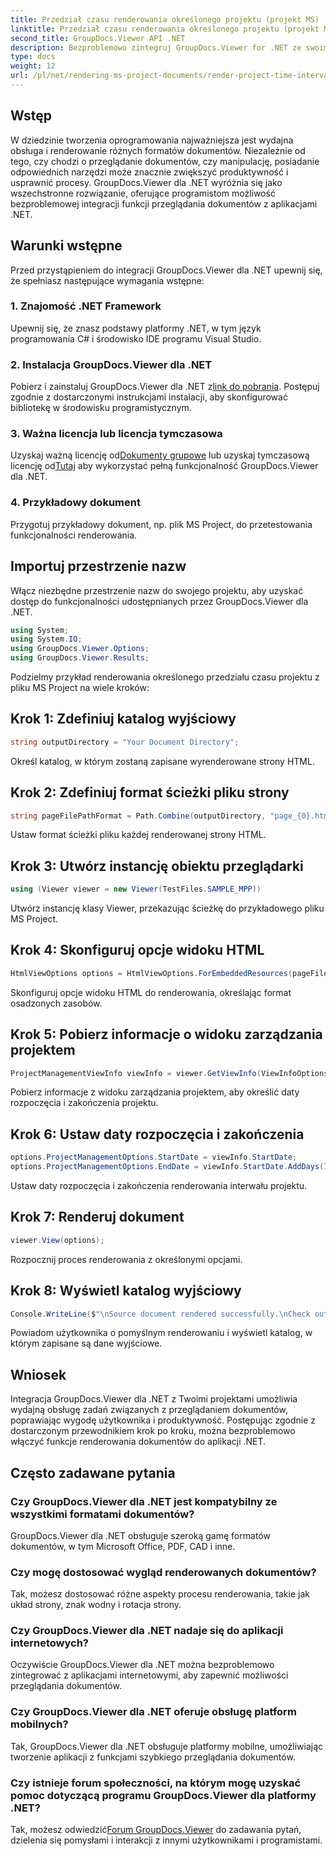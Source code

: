 ```yaml
---
title: Przedział czasu renderowania określonego projektu (projekt MS)
linktitle: Przedział czasu renderowania określonego projektu (projekt MS)
second_title: GroupDocs.Viewer API .NET
description: Bezproblemowo zintegruj GroupDocs.Viewer for .NET ze swoimi aplikacjami, aby efektywnie przeglądać dokumenty. Zwiększ produktywność dzięki wszechstronnym możliwościom renderowania.
type: docs
weight: 12
url: /pl/net/rendering-ms-project-documents/render-project-time-interval-ms-project/
---
```

## Wstęp
W dziedzinie tworzenia oprogramowania najważniejsza jest wydajna obsługa i renderowanie różnych formatów dokumentów. Niezależnie od tego, czy chodzi o przeglądanie dokumentów, czy manipulację, posiadanie odpowiednich narzędzi może znacznie zwiększyć produktywność i usprawnić procesy. GroupDocs.Viewer dla .NET wyróżnia się jako wszechstronne rozwiązanie, oferujące programistom możliwość bezproblemowej integracji funkcji przeglądania dokumentów z aplikacjami .NET.
## Warunki wstępne
Przed przystąpieniem do integracji GroupDocs.Viewer dla .NET upewnij się, że spełniasz następujące wymagania wstępne:
### 1. Znajomość .NET Framework
Upewnij się, że znasz podstawy platformy .NET, w tym język programowania C# i środowisko IDE programu Visual Studio.
### 2. Instalacja GroupDocs.Viewer dla .NET
 Pobierz i zainstaluj GroupDocs.Viewer dla .NET z[link do pobrania](https://releases.groupdocs.com/viewer/net/). Postępuj zgodnie z dostarczonymi instrukcjami instalacji, aby skonfigurować bibliotekę w środowisku programistycznym.
### 3. Ważna licencja lub licencja tymczasowa
 Uzyskaj ważną licencję od[Dokumenty grupowe](https://purchase.groupdocs.com/buy) lub uzyskaj tymczasową licencję od[Tutaj](https://purchase.groupdocs.com/temporary-license/) aby wykorzystać pełną funkcjonalność GroupDocs.Viewer dla .NET.
### 4. Przykładowy dokument
Przygotuj przykładowy dokument, np. plik MS Project, do przetestowania funkcjonalności renderowania.

## Importuj przestrzenie nazw
Włącz niezbędne przestrzenie nazw do swojego projektu, aby uzyskać dostęp do funkcjonalności udostępnianych przez GroupDocs.Viewer dla .NET.

```csharp
using System;
using System.IO;
using GroupDocs.Viewer.Options;
using GroupDocs.Viewer.Results;
```

Podzielmy przykład renderowania określonego przedziału czasu projektu z pliku MS Project na wiele kroków:
## Krok 1: Zdefiniuj katalog wyjściowy
```csharp
string outputDirectory = "Your Document Directory";
```
Określ katalog, w którym zostaną zapisane wyrenderowane strony HTML.
## Krok 2: Zdefiniuj format ścieżki pliku strony
```csharp
string pageFilePathFormat = Path.Combine(outputDirectory, "page_{0}.html");
```
Ustaw format ścieżki pliku każdej renderowanej strony HTML.
## Krok 3: Utwórz instancję obiektu przeglądarki
```csharp
using (Viewer viewer = new Viewer(TestFiles.SAMPLE_MPP))
```
Utwórz instancję klasy Viewer, przekazując ścieżkę do przykładowego pliku MS Project.
## Krok 4: Skonfiguruj opcje widoku HTML
```csharp
HtmlViewOptions options = HtmlViewOptions.ForEmbeddedResources(pageFilePathFormat);
```
Skonfiguruj opcje widoku HTML do renderowania, określając format osadzonych zasobów.
## Krok 5: Pobierz informacje o widoku zarządzania projektem
```csharp
ProjectManagementViewInfo viewInfo = viewer.GetViewInfo(ViewInfoOptions.FromHtmlViewOptions(options)) as ProjectManagementViewInfo;
```
Pobierz informacje z widoku zarządzania projektem, aby określić daty rozpoczęcia i zakończenia projektu.
## Krok 6: Ustaw daty rozpoczęcia i zakończenia
```csharp
options.ProjectManagementOptions.StartDate = viewInfo.StartDate;
options.ProjectManagementOptions.EndDate = viewInfo.StartDate.AddDays(7);
```
Ustaw daty rozpoczęcia i zakończenia renderowania interwału projektu.
## Krok 7: Renderuj dokument
```csharp
viewer.View(options);
```
Rozpocznij proces renderowania z określonymi opcjami.
## Krok 8: Wyświetl katalog wyjściowy
```csharp
Console.WriteLine($"\nSource document rendered successfully.\nCheck output in {outputDirectory}.");
```
Powiadom użytkownika o pomyślnym renderowaniu i wyświetl katalog, w którym zapisane są dane wyjściowe.

## Wniosek
Integracja GroupDocs.Viewer dla .NET z Twoimi projektami umożliwia wydajną obsługę zadań związanych z przeglądaniem dokumentów, poprawiając wygodę użytkownika i produktywność. Postępując zgodnie z dostarczonym przewodnikiem krok po kroku, można bezproblemowo włączyć funkcje renderowania dokumentów do aplikacji .NET.
## Często zadawane pytania
### Czy GroupDocs.Viewer dla .NET jest kompatybilny ze wszystkimi formatami dokumentów?
GroupDocs.Viewer dla .NET obsługuje szeroką gamę formatów dokumentów, w tym Microsoft Office, PDF, CAD i inne.
### Czy mogę dostosować wygląd renderowanych dokumentów?
Tak, możesz dostosować różne aspekty procesu renderowania, takie jak układ strony, znak wodny i rotacja strony.
### Czy GroupDocs.Viewer dla .NET nadaje się do aplikacji internetowych?
Oczywiście GroupDocs.Viewer dla .NET można bezproblemowo zintegrować z aplikacjami internetowymi, aby zapewnić możliwości przeglądania dokumentów.
### Czy GroupDocs.Viewer dla .NET oferuje obsługę platform mobilnych?
Tak, GroupDocs.Viewer dla .NET obsługuje platformy mobilne, umożliwiając tworzenie aplikacji z funkcjami szybkiego przeglądania dokumentów.
### Czy istnieje forum społeczności, na którym mogę uzyskać pomoc dotyczącą programu GroupDocs.Viewer dla platformy .NET?
 Tak, możesz odwiedzić[Forum GroupDocs.Viewer](https://forum.groupdocs.com/c/viewer/9) do zadawania pytań, dzielenia się pomysłami i interakcji z innymi użytkownikami i programistami.